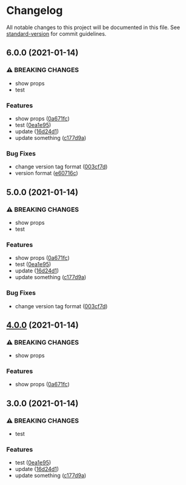 # Changelog

All notable changes to this project will be documented in this file. See [standard-version](https://github.com/conventional-changelog/standard-version) for commit guidelines.

## 6.0.0 (2021-01-14)


### ⚠ BREAKING CHANGES

* show props
* test

### Features

* show props ([0a671fc](https://github.com/hideokamoto/nx-react-github-registory/commit/0a671fc46a446cfa483ebd2a124d12f5b2bf28a7))
* test ([0ea1e95](https://github.com/hideokamoto/nx-react-github-registory/commit/0ea1e95335a6b6305c708310175412e01eb18827))
* update ([16d24d1](https://github.com/hideokamoto/nx-react-github-registory/commit/16d24d1373d72dfb2f1a01c79cc2fa1955dad06a))
* update something ([c177d9a](https://github.com/hideokamoto/nx-react-github-registory/commit/c177d9acf9f079369ea8328f8d0a53f8f6f8878a))


### Bug Fixes

* change version tag format ([003cf7d](https://github.com/hideokamoto/nx-react-github-registory/commit/003cf7d797a41bcfb3e15305a86496a616760e8b))
* version format ([e60716c](https://github.com/hideokamoto/nx-react-github-registory/commit/e60716c542b1294f10d2c4d4453c2d193cdbdfdb))

## 5.0.0 (2021-01-14)


### ⚠ BREAKING CHANGES

* show props
* test

### Features

* show props ([0a671fc](https://github.com/hideokamoto/nx-react-github-registory/commit/0a671fc46a446cfa483ebd2a124d12f5b2bf28a7))
* test ([0ea1e95](https://github.com/hideokamoto/nx-react-github-registory/commit/0ea1e95335a6b6305c708310175412e01eb18827))
* update ([16d24d1](https://github.com/hideokamoto/nx-react-github-registory/commit/16d24d1373d72dfb2f1a01c79cc2fa1955dad06a))
* update something ([c177d9a](https://github.com/hideokamoto/nx-react-github-registory/commit/c177d9acf9f079369ea8328f8d0a53f8f6f8878a))


### Bug Fixes

* change version tag format ([003cf7d](https://github.com/hideokamoto/nx-react-github-registory/commit/003cf7d797a41bcfb3e15305a86496a616760e8b))

## [4.0.0](https://github.com/hideokamoto/nx-react-github-registory/compare/greeding-v3.0.0...greeding-v4.0.0) (2021-01-14)


### ⚠ BREAKING CHANGES

* show props

### Features

* show props ([0a671fc](https://github.com/hideokamoto/nx-react-github-registory/commit/0a671fc46a446cfa483ebd2a124d12f5b2bf28a7))

## 3.0.0 (2021-01-14)


### ⚠ BREAKING CHANGES

* test

### Features

* test ([0ea1e95](https://github.com/hideokamoto/nx-react-github-registory/commit/0ea1e95335a6b6305c708310175412e01eb18827))
* update ([16d24d1](https://github.com/hideokamoto/nx-react-github-registory/commit/16d24d1373d72dfb2f1a01c79cc2fa1955dad06a))
* update something ([c177d9a](https://github.com/hideokamoto/nx-react-github-registory/commit/c177d9acf9f079369ea8328f8d0a53f8f6f8878a))
